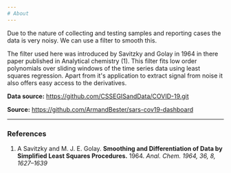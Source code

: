 ```yaml
---
# About
---
```


Due to the nature of collecting and testing samples and reporting cases the data is very noisy. We can use a filter to smooth this.

The filter used here was introduced by Savitzky and  Golay in 1964 in there paper published in Analytical chemistry (1).  This filter fits low order polynomials over sliding windows of the time series data using least squares regression.  Apart from it's application to extract signal from noise it also offers easy access to the derivatives.

**Data source:** https://github.com/CSSEGISandData/COVID-19.git

**Source:** https://github.com/ArmandBester/sars-cov19-dashboard

---
### References

1. A Savitzky and M. J. E. Golay.  **Smoothing and Differentiation of Data by Simplified Least Squares Procedures.**  1964.  *Anal. Chem. 1964, 36, 8, 1627–1639*
